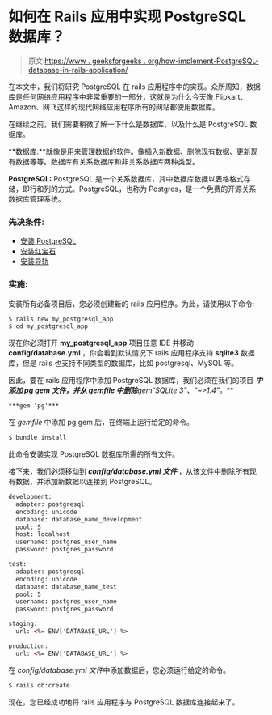 # 如何在 Rails 应用中实现 PostgreSQL 数据库？

> 原文:[https://www . geeksforgeeks . org/how-implement-PostgreSQL-database-in-rails-application/](https://www.geeksforgeeks.org/how-to-implement-postgresql-database-in-rails-application/)

在本文中，我们将研究 PostgreSQL 在 rails 应用程序中的实现。众所周知，数据库是任何网络应用程序中非常重要的一部分，这就是为什么今天像 Flipkart、Amazon、网飞这样的现代网络应用程序所有的网站都使用数据库。

在继续之前，我们需要稍微了解一下什么是数据库，以及什么是 PostgreSQL 数据库。

**数据库:**就像是用来管理数据的软件。像插入新数据、删除现有数据、更新现有数据等等。数据库有关系数据库和非关系数据库两种类型。

**PostgreSQL:** PostgreSQL 是一个关系数据库，其中数据库数据以表格格式存储，即行和列的方式。PostgreSQL，也称为 Postgres，是一个免费的开源关系数据库管理系统。

### 先决条件:

*   [安装 PostgreSQL](https://www.geeksforgeeks.org/install-postgresql-on-windows/)
*   [安装红宝石](https://www.geeksforgeeks.org/how-to-install-ruby-on-windows/)
*   [安装导轨](https://www.geeksforgeeks.org/how-to-install-ruby-on-rails-on-windows-and-linux/)

### 实施:

安装所有必备项目后，您必须创建新的 rails 应用程序。为此，请使用以下命令:

```html
$ rails new my_postgresql_app
$ cd my_postgresql_app
```

现在你必须打开 **my_postgresql_app** 项目任意 IDE 并移动 **config/database.yml** ，你会看到默认情况下 rails 应用程序支持 **sqlite3** 数据库，但是 rails 也支持不同类型的数据库，比如 postgresql、MySQL 等。

因此，要在 rails 应用程序中添加 PostgreSQL 数据库，我们必须在我们的项目 ***中添加 **pg gem** 文件，并从 *gemfile* 中删除**gem“SQLite 3”、“~>1.4”**。***

```html
***gem 'pg'***
```

在 *gemfile* 中添加 pg gem 后，在终端上运行给定的命令。

```html
$ bundle install
```

此命令安装实现 PostgreSQL 数据库所需的所有文件。

接下来，我们必须移动到 ***config/database.yml 文件*** ，从该文件中删除所有现有数据，并添加新数据以连接到 PostgreSQL。

```html
development:
  adapter: postgresql
  encoding: unicode
  database: database_name_development
  pool: 5
  host: localhost
  username: postgres_user_name
  password: postgres_password

test:
  adapter: postgresql
  encoding: unicode
  database: database_name_test
  pool: 5
  username: postgres_user_name
  password: postgres_password

staging:
  url: <%= ENV['DATABASE_URL'] %>

production:
  url: <%= ENV['DATABASE_URL'] %> 
```

在 *config/database.yml 文件*中添加数据后，您必须运行给定的命令。

```html
$ rails db:create
```

现在，您已经成功地将 rails 应用程序与 PostgreSQL 数据库连接起来了。